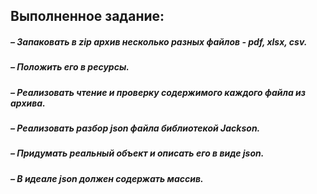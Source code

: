 <h2>Выполненное задание:</h2>
<h5>– Запаковать в zip архив несколько разных файлов - pdf, xlsx, csv.</h5>
<h5>– Положить его в ресурсы.</h5>
<h5>– Реализовать чтение и проверку содержимого каждого файла из архива.</h5>
<h5>– Реализовать разбор json файла библиотекой Jackson.</h5>
<h5>– Придумать реальный объект и описать его в виде json.</h5>
<h5>– В идеале json должен содержать массив.</h5>
